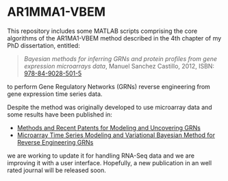 AR1MMA1-VBEM
============

This repository includes some MATLAB scripts comprising the core algorithms of the AR1MA1-VBEM method described in the 4th chapter of my PhD dissertation, entitled:

> *Bayesian methods for inferring GRNs and protein profiles from gene expression microarrays data*, Manuel Sanchez Castillo, 2012, ISBN: [978-84-9028-501-5](http://cul.worldcat.org/oclc/870124049)

to perform Gene Regulatory Networks (GRNs) reverse engineering from gene expression time series data.

Despite the method was originally developed to use microarray data and some results have been published in:

* [Methods and Recent Patents for Modeling and Uncovering GRNs](http://dx.doi.org/10.2174/2210686311202020088)
* [Microarray Time Series Modeling and Variational Bayesian Method for Reverse Engineering GRNs](http://link.springer.com/chapter/10.1007%2F978-3-319-11629-7_10)

we are working to update it for handling RNA-Seq data and we are improving it with a user interface. Hopefully, a new publication in an well rated journal will be released soon.


